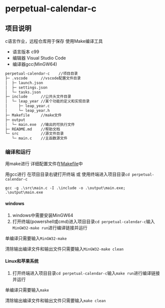 # perpetual-calendar-c

## 项目说明

c语言作业，远程仓库用于保存
使用Make编译工具

- 语言版本 c99
- 编辑器 Visual Studio Code
- 编译器gcc(MinGW64)

``` txt
perpetual-calendar-c    //项目目录
├─ .vscode      //vscode配置文件目录
│  ├─ launch.json
│  ├─ settings.json
│  └─ tasks.json
├─ include      //公共头文件目录
│  └─ leap_year //某个功能的定义和实现目录
│     ├─ leap_year.c
│     └─ leap_year.h    
├─ Makefile     //make文件
├─ output
│  └─ main.exe  //输出的可执行文件
├─ README.md    //帮助文档
└─ src          //源文件目录
   └─ main.c    //主函数源文件
```

### 编译和运行

用make进行
详细配置文件在[Makefile](Makefile)中

用gcc进行
在项目目录右键打开终端 或 使用终端进入项目目录`cd perpetual-calendar-c`

```powshell
gcc -g .\src\main.c -I .\include -o .\output\main.exe; .\output\main.exe 
```

#### windows

1. windows中需要安装MinGW64
2. 打开终端(powershell或cmd)进入项目目录`cd perpetual-calendar-c`输入`MinGW32-make run`进行编译链接并运行

单编译只需要输入`MinGW32-make`

清除输出编译文件和输出文件只需要输入`MinGW32-make clean`

#### Linux和苹果系统

1. 打开终端进入项目目录`cd perpetual-calendar-c`输入`make run`进行编译链接并运行

单编译只需要输入`make`

清除输出编译文件和输出文件只需要输入`make clean`

